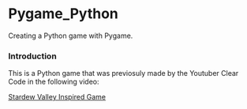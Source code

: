 # Pygame_Python
Creating a Python game with Pygame.

### Introduction
This is a Python game that was previosuly made by the Youtuber Clear Code in the following video:

[Stardew Valley Inspired Game](https://www.youtube.com/watch?v=T4IX36sP_0c&t=1525s)
